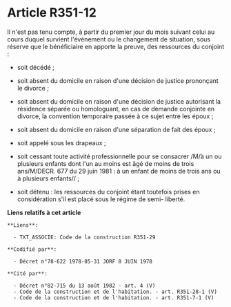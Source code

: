 # Article R351-12

Il n'est pas tenu compte, à partir du premier jour du mois suivant celui au cours duquel survient l'événement ou le
changement de situation, sous réserve que le bénéficiaire en apporte la preuve, des ressources du conjoint :

- soit décédé ;

- soit absent du domicile en raison d'une décision de justice prononçant le divorce ;

- soit absent du domicile en raison d'une décision de justice autorisant la résidence séparée ou homologuant, en cas de
demande conjointe en divorce, la convention temporaire passée à ce sujet entre les époux ;

- soit absent du domicile en raison d'une séparation de fait des époux ;

- soit appelé sous les drapeaux ;

- soit cessant toute activité professionnelle pour se consacrer /M/à un ou plusieurs enfants dont l'un au moins est âgé de
moins de trois ans/M/DECR. 677 du 29 juin 1981 : à un enfant de moins de trois ans ou à plusieurs enfants// ;

- soit détenu : les ressources du conjoint étant toutefois prises en considération s'il est placé sous le régime de semi-
liberté.

**Liens relatifs à cet article**

	**Liens**:

	  - TXT_ASSOCIE: Code de la construction R351-29

	**Codifié par**:

	  - Décret n°78-622 1978-05-31 JORF 8 JUIN 1978

	**Cité par**:

	  - Décret n°82-715 du 13 août 1982 - art. 4 (V)
	  - Code de la construction et de l'habitation. - art. R351-28-1 (V)
	  - Code de la construction et de l'habitation. - art. R351-7-1 (V)

